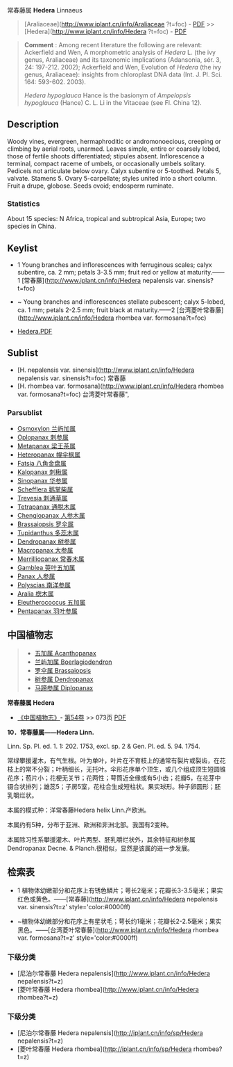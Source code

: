 常春藤属 **Hedera** Linnaeus

> [Araliaceae](http://www.iplant.cn/info/Araliaceae ?t=foc) - [PDF](http://iplant.cn/foc/pdf/Araliaceae.pdf) >> [Hedera](http://www.iplant.cn/info/Hedera ?t=foc) - [PDF](http://www.iplant.cn/foc/pdf/Hedera.pdf)

> **Comment** : 
> Among recent literature the following are relevant: Ackerfield and Wen, A morphometric analysis of *Hedera* L. (the ivy genus, Araliaceae) and its taxonomic implications (Adansonia, sér. 3, 24: 197-212. 2002); Ackerfield and Wen, Evolution of *Hedera* (the ivy genus, Araliaceae): insights from chloroplast DNA data (Int. J. Pl. Sci. 164: 593-602. 2003).
>
> *Hedera hypoglauca* Hance is the basionym of *Ampelopsis hypoglauca* (Hance) C. L. Li in the Vitaceae (see Fl. China 12).

## Description

Woody vines, evergreen, hermaphroditic or andromonoecious, creeping or climbing by aerial roots, unarmed. Leaves simple, entire or coarsely lobed, those of fertile shoots differentiated; stipules absent. Inflorescence a terminal, compact raceme of umbels, or occasionally umbels solitary. Pedicels not articulate below ovary. Calyx subentire or 5-toothed. Petals 5, valvate. Stamens 5. Ovary 5-carpellate; styles united into a short column. Fruit a drupe, globose. Seeds ovoid; endosperm ruminate.

### Statistics
About 15 species: N Africa, tropical and subtropical Asia, Europe; two species in China.

## Keylist

* 1 Young branches and inflorescences with ferruginous scales; calyx subentire, ca. 2 mm; petals 3-3.5 mm; fruit red or yellow at maturity.——1  [常春藤](http://www.iplant.cn/info/Hedera nepalensis var. sinensis?t=foc)
* ~ Young branches and inflorescences stellate pubescent; calyx 5-lobed, ca. 1 mm; petals 2-2.5 mm; fruit black at maturity.——2  [台湾菱叶常春藤](http://www.iplant.cn/info/Hedera rhombea var. formosana?t=foc)

* [Hedera.PDF](http://iplant.cn/foc/pdf/Hedera.pdf)

## Sublist

* [H.  nepalensis var. sinensis](http://www.iplant.cn/info/Hedera nepalensis var. sinensis?t=foc)
 常春藤
* [H.  rhombea var. formosana](http://www.iplant.cn/info/Hedera rhombea var. formosana?t=foc) 台湾菱叶常春藤",

### Parsublist

* [Osmoxylon  兰屿加属](http://www.iplant.cn/info/Osmoxylon?t=foc)
* [Oplopanax  刺参属](http://www.iplant.cn/info/Oplopanax?t=foc)
* [Metapanax  梁王茶属](http://www.iplant.cn/info/Metapanax?t=foc)
* [Heteropanax  幌伞枫属](http://www.iplant.cn/info/Heteropanax?t=foc)
* [Fatsia  八角金盘属](http://www.iplant.cn/info/Fatsia?t=foc)
* [Kalopanax  刺楸属](http://www.iplant.cn/info/Kalopanax?t=foc)
* [Sinopanax  华参属](http://www.iplant.cn/info/Sinopanax?t=foc)
* [Schefflera  鹅掌柴属](http://www.iplant.cn/info/Schefflera?t=foc)
* [Trevesia  刺通草属](http://www.iplant.cn/info/Trevesia?t=foc)
* [Tetrapanax  通脱木属](http://www.iplant.cn/info/Tetrapanax?t=foc)
* [Chengiopanax  人参木属](http://www.iplant.cn/info/Chengiopanax?t=foc)
* [Brassaiopsis  罗伞属](http://www.iplant.cn/info/Brassaiopsis?t=foc)
* [Tupidanthus  多蕊木属](http://www.iplant.cn/info/Tupidanthus?t=foc)
* [Dendropanax  树参属](http://www.iplant.cn/info/Dendropanax?t=foc)
* [Macropanax  大参属](http://www.iplant.cn/info/Macropanax?t=foc)
* [Merrilliopanax  常春木属](http://www.iplant.cn/info/Merrilliopanax?t=foc)
* [Gamblea  萸叶五加属](http://www.iplant.cn/info/Gamblea?t=foc)
* [Panax  人参属](http://www.iplant.cn/info/Panax?t=foc)
* [Polyscias  南洋参属](http://www.iplant.cn/info/Polyscias?t=foc)
* [Aralia  楤木属](http://www.iplant.cn/info/Aralia?t=foc)
* [Eleutherococcus  五加属](http://www.iplant.cn/info/Eleutherococcus?t=foc)
* [Pentapanax  羽叶参属](http://www.iplant.cn/info/Pentapanax?t=foc)

## 中国植物志

> * [五加属  Acanthopanax](http://www.iplant.cn/info/Acanthopanax?t=z)
> * [兰屿加属  Boerlagiodendron](http://www.iplant.cn/info/Boerlagiodendron?t=z)
> * [罗伞属  Brassaiopsis](Brassaiopsis-罗伞属.md)
> * [树参属  Dendropanax](http://www.iplant.cn/info/Dendropanax?t=z)
> * [马蹄参属  Diplopanax](http://www.iplant.cn/info/Diplopanax?t=z)

**常春藤属 Hedera**

* [《中国植物志》](http://www.iplant.cn/frps)- [第54卷](http://www.iplant.cn/frps/vol/54) >> 073页 [PDF](http://www.iplant.cn/frps/pdf/54/073y.pdf)

**10．常春藤属——Hedera Linn.**

Linn. Sp. Pl. ed. 1. 1: 202. 1753, excl. sp. 2 & Gen. Pl. ed. 5. 94. 1754.

常绿攀援灌木，有气生根。叶为单叶，叶片在不育枝上的通常有裂片或裂齿，在花枝上的常不分裂；叶柄细长，无托叶。伞形花序单个顶生，或几个组成顶生短圆锥花序；苞片小；花梗无关节；花两性；萼筒近全缘或有5小齿；花瓣5，在花芽中镊合状排列；雄蕊5；子房5室，花柱合生成短柱状。果实球形。种子卵圆形；胚乳嚼烂状。

本属的模式种：洋常春藤Hedera helix Linn.产欧洲。

本属约有5种，分布于亚洲、欧洲和非洲北部。我国有2变种。

本属除习性系攀援灌木、叶片两型、胚乳嚼烂状外，其余特征和树参属Dendropanax Decne. & Planch.很相似，显然是该属的进一步发展。

## 检索表

* 1 植物体幼嫩部分和花序上有锈色鳞片；萼长2毫米；花瓣长3-3.5毫米；果实红色或黄色。——[常春藤](http://www.iplant.cn/info/Hedera nepalensis var. sinensis?t=z'  style='color:#0000ff)

* ~植物体幼嫩部分和花序上有星状毛；萼长约1毫米；花瓣长2-2.5毫米；果实黑色。——[台湾菱叶常春藤](http://www.iplant.cn/info/Hedera rhombea var. formosana?t=z'  style='color:#0000ff)

### 下级分类
* [尼泊尔常春藤  Hedera nepalensis](http://www.iplant.cn/info/Hedera nepalensis?t=z)
* [菱叶常春藤  Hedera rhombea](http://www.iplant.cn/info/Hedera rhombea?t=z)

### 下级分类
* [尼泊尔常春藤  Hedera nepalensis](http://iplant.cn/info/sp/Hedera nepalensis?t=z)
* [菱叶常春藤  Hedera rhombea](http://iplant.cn/info/sp/Hedera rhombea?t=z)
